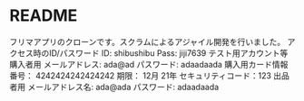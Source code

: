 # README
フリマアプリのクローンです。スクラムによるアジャイル開発を行いました。 
アクセス時のID/パスワード ID: shibushibu Pass: jiji7639 
テスト用アカウント等 購入者用 メールアドレス: ada@ad パスワード: adaadaada 
購入用カード情報 番号： 4242424242424242 期限： 12月 21年 
セキュリティコード：123 出品者用 
メールアドレス名: ada@ada パスワード: adaadaada
